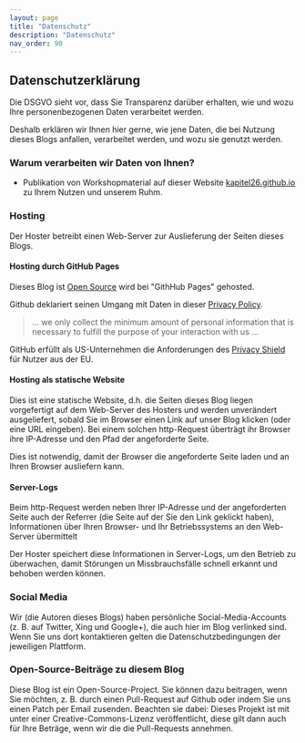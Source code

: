 ```yaml
---
layout: page
title: "Datenschutz"
description: "Datenschutz"
nav_order: 90
---
```


## Datenschutzerklärung

Die DSGVO sieht vor,
dass Sie Transparenz darüber erhalten,
wie und wozu Ihre personenbezogenen Daten verarbeitet werden.

Deshalb erklären wir Ihnen hier gerne,
wie jene Daten,
die bei Nutzung dieses Blogs anfallen,
verarbeitet werden,
und wozu sie genutzt werden.


### Warum verarbeiten wir Daten von Ihnen?

 * Publikation von Workshopmaterial auf dieser Website [kapitel26.github.io](https://kapitel26.github.io) zu Ihrem Nutzen und unserem Ruhm.

### Hosting

Der Hoster betreibt einen Web-Server zur Auslieferung der Seiten dieses Blogs.

#### Hosting durch GitHub Pages

Dieses Blog ist [Open Source](/license.html) wird bei "GithHub Pages"
 gehosted.

 Github deklariert seinen Umgang mit Daten in dieser [Privacy Policy](https://help.github.com/articles/github-privacy-statement/).

 >  ... we only collect the minimum amount of personal information that is necessary to fulfill the purpose of your interaction with us ...

GitHub erfüllt als US-Unternehmen die Anforderungen des [Privacy Shield](https://www.privacyshield.gov/participant?id=a2zt000000001K2AAI) für Nutzer aus der EU.

#### Hosting als statische Website

Dies ist eine statische Website,
d.h. die Seiten dieses Blog liegen vorgefertigt auf dem Web-Server des Hosters und werden unverändert ausgeliefert,
sobald Sie im Browser einen Link auf unser Blog klicken (oder eine URL eingeben).
Bei einem solchen http-Request überträgt ihr Browser
ihre IP-Adresse und den Pfad der angeforderte Seite.

Dies ist notwendig, damit der Browser die angeforderte Seite laden und an Ihren Browser ausliefern kann.

#### Server-Logs

Beim http-Request werden neben Ihrer IP-Adresse und der angeforderten Seite auch der Referrer (die Seite auf der Sie den Link geklickt haben), Informationen über Ihren Browser- und Ihr Betriebssystems an den Web-Server übermittelt

Der Hoster speichert diese Informationen in Server-Logs, um den Betrieb zu überwachen, damit Störungen un Missbrauchsfälle schnell erkannt und behoben werden können.

### Social Media

Wir (die Autoren dieses Blogs) haben persönliche Social-Media-Accounts (z. B. auf Twitter, Xing und Google+),
die auch hier im Blog verlinked sind.
Wenn Sie uns dort kontaktieren gelten die Datenschutzbedingungen der jeweiligen Plattform.

### Open-Source-Beiträge zu diesem Blog

Diese Blog ist ein Open-Source-Project.
Sie können dazu beitragen,
wenn Sie möchten,
z. B. durch einen Pull-Request auf Github oder indem Sie uns einen Patch per Email zusenden.
Beachten sie dabei: Dieses Projekt ist mit unter einer Creative-Commons-Lizenz veröffentlicht, diese gilt dann auch für Ihre Beträge, wenn wir die die Pull-Requests annehmen. 
